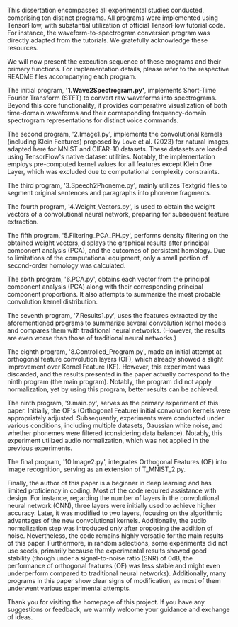 This dissertation encompasses all experimental studies conducted, comprising ten distinct programs. 
All programs were implemented using TensorFlow, with substantial utilization of official TensorFlow tutorial code. 
For instance, the waveform-to-spectrogram conversion program was directly adapted from the tutorials. 
We gratefully acknowledge these resources.

We will now present the execution sequence of these programs and their primary functions. 
For implementation details, please refer to the respective README files accompanying each program. 

The initial program, **'1.Wave2Spectrogram.py'**, implements Short-Time Fourier Transform (STFT) to convert raw waveforms into spectrograms. 
Beyond this core functionality, it provides comparative visualization of both time-domain waveforms and their corresponding frequency-domain spectrogram representations for distinct voice commands. 

The second program, '2.Image1.py', implements the convolutional kernels (including Klein Features) proposed by Love et al. (2023) for natural images, adapted here for MNIST and CIFAR-10 datasets. 
These datasets are loaded using TensorFlow's native dataset utilities. 
Notably, the implementation employs pre-computed kernel values for all features except Klein One Layer, which was excluded due to computational complexity constraints. 

The third program, '3.Speech2Phoneme.py', mainly utilizes Textgrid files to segment original sentences and paragraphs into phoneme fragments.

The fourth program, '4.Weight_Vectors.py', is used to obtain the weight vectors of a convolutional neural network, preparing for subsequent feature extraction. 

The fifth program, '5.Filtering_PCA_PH.py', performs density filtering on the obtained weight vectors, displays the graphical results after principal component analysis (PCA), and the outcomes of persistent homology. 
Due to limitations of the computational equipment, only a small portion of second-order homology was calculated. 

The sixth program, '6.PCA.py', obtains each vector from the principal component analysis (PCA) along with their corresponding principal component proportions. 
It also attempts to summarize the most probable convolution kernel distribution.

The seventh program, '7.Results1.py', uses the features extracted by the aforementioned programs to summarize several convolution kernel models and compares them with traditional neural networks. 
(However, the results are even worse than those of traditional neural networks.)

The eighth program, '8.Controlled_Program.py', made an initial attempt at orthogonal feature convolution layers (OF), which already showed a slight improvement over Kernel Feature (KF). 
However, this experiment was discarded, and the results presented in the paper actually correspond to the ninth program (the main program). 
Notably, the program did not apply normalization, yet by using this program, better results can be achieved. 

The ninth program, '9.main.py', serves as the primary experiment of this paper. 
Initially, the OF's (Orthogonal Feature) initial convolution kernels were appropriately adjusted. 
Subsequently, experiments were conducted under various conditions, including multiple datasets, Gaussian white noise, and whether phonemes were filtered (considering data balance). Notably, this experiment utilized audio normalization, which was not applied in the previous experiments. 

The final program, '10.Image2.py', integrates Orthogonal Features (OF) into image recognition, serving as an extension of T_MNIST_2.py. 

Finally, the author of this paper is a beginner in deep learning and has limited proficiency in coding. 
Most of the code required assistance with design. 
For instance, regarding the number of layers in the convolutional neural network (CNN), three layers were initially used to achieve higher accuracy. 
Later, it was modified to two layers, focusing on the algorithmic advantages of the new convolutional kernels. 
Additionally, the audio normalization step was introduced only after proposing the addition of noise. 
Nevertheless, the code remains highly versatile for the main results of this paper. 
Furthermore, in random selections, some experiments did not use seeds, primarily because the experimental results showed good stability (though under a signal-to-noise ratio (SNR) of 0dB, the performance of orthogonal features (OF) was less stable and might even underperform compared to traditional neural networks). 
Additionally, many programs in this paper show clear signs of modification, as most of them underwent various experimental attempts. 

Thank you for visiting the homepage of this project. If you have any suggestions or feedback, we warmly welcome your guidance and exchange of ideas. 
